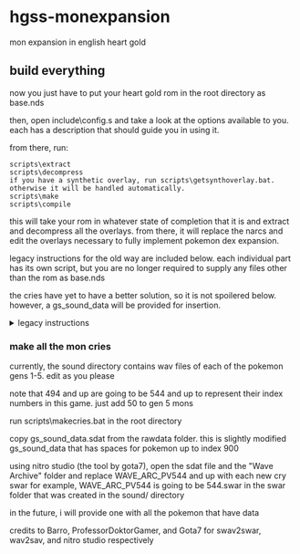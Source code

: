 # hgss-monexpansion
 mon expansion in english heart gold

## build everything
 now you just have to put your heart gold rom in the root directory as base.nds

 then, open include\config.s and take a look at the options available to you.  each has a description that should guide you in using it.
 
 from there, run:
 
 ```
 scripts\extract
 scripts\decompress
 if you have a synthetic overlay, run scripts\getsynthoverlay.bat.  otherwise it will be handled automatically.
 scripts\make
 scripts\compile
 ```

 this will take your rom in whatever state of completion that it is and extract and decompress all the overlays.  from there, it will replace the narcs and edit the overlays necessary to fully implement pokemon dex expansion.
 
 legacy instructions for the old way are included below.  each individual part has its own script, but you are no longer required to supply any files other than the rom as base.nds
 
 the cries have yet to have a better solution, so it is not spoilered below.  however, a gs_sound_data will be provided for insertion.

<details>
 <summary>legacy instructions</summary>

## build everything
put your arm9 in the root directory as arm9.bin

put your overlay 1 in the root directory as overlay9_0001.bin

put your overlay 18 in the root directory as overlay9_0018.bin

put your overlay 63 in the root directory as overlay9_0063.bin

put your overlay 96 in the root directory as overlay9_0096.bin

extract a180_0.bin (extract it from narc a180) and put it in the root directory as a180_0.bin.  this is done to preserve frame animation data for each mon

put your heart gold rom in the text/ folder as "base.nds"

put your a081 narc in the root folder as a081.narc (the output will overwrite this)

run scripts/make.bat in the root directory

replace all the generated files with their equivalents in the rom.  specifics can be seen below

especially refer to the cries section below


### make the mon sprite data
run scripts/makemonspritenarc.bat in the root directory

insert narc a004 over top of what was previously there.  also insert over top of pbr/pokegra.narc

make sure that the image is png-24 format.  (decrease the color depth to 256)

credits to goodri63 here on github for his GenIVSpriteReplacer which i modified to turn into a number of command line tools

### make the mon learnset data
run scripts/makelevelupdata.bat in the root directory

insert narc a033 over top of what was previously there

### make the mon personal data
run scripts/makemondata.bat in the root directory

insert narc a002 over top of what was previously there

### make the mon evolution data
run scripts/makeevodata.bat in the root directory

insert narc a034 over top of what was previously there

### make the egg moves table
run scripts/makeeggmoves.bat in the root directory

insert kowaza.narc over top of data/kowaza.narc - also insert kowaza.narc as narc a229 because i can't tell which one is actually used but they're literally identical

### make the baby mon list
run scripts/makebabymons.bat in the root directory

insert pms.narc over top of poketool/personal/pms.narc

### make the tutor move list
run scripts/maketutormoves.bat in the root directory

insert waza_oshie.narc over top of fielddata/wazaoshie/waza_oshie.bin

### make the mon icon narc
put your arm9 in the root directory as arm9.bin

run scripts/makemoniconnarc.bat in the root directory

make sure that the image is png-24 format.  (decrease the color depth to 256)

insert arm9.bin back into the rom (make sure to recompress it in ct2) as well as narc a020 over top of what was previously there

### make the mon footprint narc
this one i just chose to not deal with the lz10 compression.  no edits can currently be made, but i put blank footprints in for plenty of new pokémon.  will make editable in a while.

run scripts/makefootprintnarc.bat in the root directory

insert narc a069 over top of what was previously there

### make the mon height table
run scripts/makeheighttable.bat in the root directory

insert narc a005 over top of what was previously there

### make the mon sprite offsets table
extract a180_0.bin (extract it from narc a180) and put it in the root directory as a180_0.bin.  this is done to preserve frame animation data for each mon

run scripts/makespriteoffsets.bat in the root directory

insert narc a180 over top of what was previously there

todo:  make a tool for visualizing this?

### make the regional dex order
run scripts/makeregionaldexorder.bat in the root directory

insert narc a138 over top of what was previously there

### make all the text related changes
specifically the things like the mon names, dex descriptions, weight, height, and dex categories

put your heart gold rom in the text/ folder as "base.nds"

run scripts/makemsgnarc.bat in the root directory

insert narc a027 over top of what was previously there

credits to loadingNOW for his tool, thenewpoketext.  had to modify the binary to make it apply to hgss specifically, but it works alright

### make all the overworld btx0 files
images don't need to be indexed

put your arm9 in the root directory as arm9.bin

put your overlay 1 in the root directory as overlay9_0001.bin

put your overlay 63 in the root directory as overlay9_0063.bin

put your overlay 96 in the root directory as overlay9_0096.bin

put your a081 narc in the root folder as a081.narc (the output will overwrite this, but needs it nonetheless)

run scripts/makeoverworldnarc.bat in the root directory.

insert narc a081 over top of what was previously there.  do the same with narc a141, arm9.bin, overlay9_0001.bin, and a028_0.bin (insert it over the 0th file in narc a028).

note that the \*\_shiny.png files are there solely for their palettes

credits to KazoWAR for his tool that he updated in 2018, btx editor.  modified it to be a command line tool that very specifically works with this project.

### make the dex area data
run scripts/makedexareadata.bat in the root directory

insert narc a133 over top of what was previously there

### make the dex data and sorting lists table
run scripts/makedexdata.bat in the root directory

insert narc a214 over top of what was previously there

</details>

### make all the mon cries
currently, the sound directory contains wav files of each of the pokemon gens 1-5.  edit as you please

note that 494 and up are going to be 544 and up to represent their index numbers in this game.  just add 50 to gen 5 mons

run scripts\makecries.bat in the root directory

copy gs_sound_data.sdat from the rawdata folder.  this is slightly modified gs_sound_data that has spaces for pokemon up to index 900

using nitro studio (the tool by gota7), open the sdat file and the "Wave Archive" folder and replace WAVE_ARC_PV544 and up with each new cry swar
for example, WAVE_ARC_PV544 is going to be 544.swar in the swar folder that was created in the sound/ directory

in the future, i will provide one with all the pokemon that have data

credits to Barro, ProfessorDoktorGamer, and Gota7 for swav2swar, wav2sav, and nitro studio respectively
